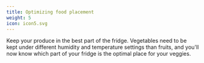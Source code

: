 ```yaml
---
title: Optimizing food placement
weight: 5
icon: icon5.svg
---
```


Keep your produce in the best part of the fridge. Vegetables need to be kept under different humidity and temperature settings than fruits, and you'll now know which part of your fridge is the optimal place for your veggies.
